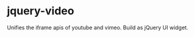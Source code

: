 jquery-video
============

Unifies the iframe apis of youtube and vimeo. Build as jQuery UI widget.
